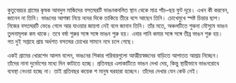 কুতুবেরচর গ্রামের কৃষক আবদুল মাজিদের বসতঘরটি ভাঙনকবলিত স্থান থেকে মাত্র পাঁচ–ছয় ফুট দূরে। এখন কী করবেন, জানেন না তিনি। ভাঙনের আশঙ্কা নিয়ে নদের দিকে তাকিয়ে তীরে বসে আছেন তিনি। চোখেমুখে স্পষ্ট চিন্তার ছাপ। নিজের বসতঘরটি ভেঙে গেলে আর যাওয়ার জায়গা নেই বলে জানান তিনি। তাঁর মতে, অঞ্চলটিতে শুকনা মৌসুমে ভাঙন তুলনামূলক কম থাকে। তবে বর্ষা শুরুর সঙ্গে সঙ্গে ভাঙন শুরু হয়। এবার পানি কমার সঙ্গে সঙ্গে তীব্র ভাঙন শুরু হয়। গত দুই সপ্তাহে প্রায় অর্ধশত বসতঘর চোখের সামনে নদে চলে গেছে।

একই গ্রামের খোরশেদ আলম বলেন, ভাঙনের শিকার পরিবারগুলো আত্মীয়স্বজনের বাড়িতে আপাতত আশ্রয় নিচ্ছেন। তাঁদের নানা দুর্ভোগের মধ্যে দিন কাটাতে হচ্ছে। প্রতিবছর এলাকাটিতে ভাঙন দেখা দেয়, কিন্তু স্থায়ীভাবে ভাঙনরোধে ব্যবস্থা নেওয়া হচ্ছে না। তাই প্রতিবছর কয়েক শ মানুষ ঘরহারা হচ্ছেন। তাঁদের দেখার যেন কেউ নেই।
